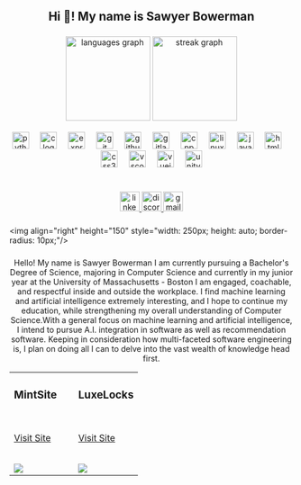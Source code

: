 <h2 align="center">Hi 👋! My name is Sawyer Bowerman</h2>

###
<div align="center">

  <img src="https://github-readme-stats.vercel.app/api/top-langs?username=shplok&locale=en&hide_title=false&layout=compact&card_width=320&langs_count=5&theme=dracula&hide_border=false" height="150" alt="languages graph"  />

  <img src="https://streak-stats.demolab.com?user=shplok&locale=en&mode=daily&theme=dark&hide_border=false&border_radius=5&order=3" height="150" alt="streak graph" />
</div>
<br clear="both">

<div align="center">
  <img src="https://cdn.jsdelivr.net/gh/devicons/devicon/icons/python/python-original.svg" height="30" alt="python logo"  />
  <img width="12" />
  <img src="https://cdn.jsdelivr.net/gh/devicons/devicon/icons/c/c-original.svg" height="30" alt="c logo" />
  <img width="12" />
  <img src="https://cdn.jsdelivr.net/gh/devicons/devicon/icons/express/express-original.svg" height="30" alt="express logo"  />
  <img width="12" />
  <img src="https://cdn.jsdelivr.net/gh/devicons/devicon/icons/git/git-original.svg" height="30" alt="git logo"  />
  <img width="12" />
  <img src="https://cdn.jsdelivr.net/gh/devicons/devicon/icons/github/github-original.svg" height="30" alt="github logo"  />
  <img width="12" />
  <img src="https://cdn.jsdelivr.net/gh/devicons/devicon/icons/gitlab/gitlab-original.svg" height="30" alt="gitlab logo"  />
  <img width="12" />
  <img src="https://cdn.jsdelivr.net/gh/devicons/devicon@latest/icons/cplusplus/cplusplus-original.svg"  height="30" alt="cpp logo"/>  
  <img width="12" />
  <img src="https://cdn.jsdelivr.net/gh/devicons/devicon/icons/linux/linux-original.svg" height="30" alt="linux logo"  />
  <img width="12" />
  <img src="https://cdn.jsdelivr.net/gh/devicons/devicon/icons/javascript/javascript-original.svg" height="30" alt="javascript logo"  />
  <img width="12" />
  <img src="https://cdn.jsdelivr.net/gh/devicons/devicon/icons/html5/html5-original.svg" height="30" alt="html5 logo"  />
  <img width="12" />
  <img src="https://cdn.jsdelivr.net/gh/devicons/devicon/icons/css3/css3-original.svg" height="30" alt="css3 logo"  />
  <img width="12" />
  <img src="https://cdn.jsdelivr.net/gh/devicons/devicon/icons/vscode/vscode-original.svg" height="30" alt="vscode logo"  />
  <img width="12" />
  <img src="https://cdn.jsdelivr.net/gh/devicons/devicon/icons/vuejs/vuejs-original.svg" height="30" alt="vuejs logo"  />
  <img width="12" />
  <img src="https://cdn.jsdelivr.net/gh/devicons/devicon@latest/icons/unity/unity-original.svg" height="30" alt="unity logo" />
</div>

###

<br clear="both">

<div align="center">
  <a href="https://www.linkedin.com/in/sawyerbowerman/" target="_blank">
    <img src="https://img.shields.io/static/v1?message=LinkedIn&logo=linkedin&label=&color=0077B5&logoColor=white&labelColor=&style=for-the-badge" height="35" alt="linkedin logo"  />
  </a>
  <a href="soyasoyasoya" target="_blank">
    <img src="https://img.shields.io/static/v1?message=Discord&logo=discord&label=&color=7289DA&logoColor=white&labelColor=&style=for-the-badge" height="35" alt="discord logo"  />
  <a href="sawyerbowerman2@gmail.com" target="_blank">
    <img src="https://img.shields.io/static/v1?message=Gmail&logo=gmail&label=&color=D14836&logoColor=white&labelColor=&style=for-the-badge" height="35" alt="gmail logo"  />
  </a>
</div>

###

<img align="right" height="150" <!--- src="https://www.icegif.com/wp-content/uploads/2022/09/icegif-701.gif" ---> style="width: 250px; height: auto; border-radius: 10px;"/>

###

<p align="center">Hello! My name is Sawyer Bowerman
I am currently pursuing a Bachelor's Degree of Science,
majoring in Computer Science and currently in my junior year
at the University of Massachusetts - Boston
I am engaged, coachable, and respectful inside and outside the workplace.
I find machine learning and artificial intelligence extremely interesting, and I hope to
continue my education, while strengthening my overall understanding of Computer Science.With a general focus on machine learning and artificial intelligence,
I intend to pursue A.I. integration in software as well as recommendation software.
Keeping in consideration how multi-faceted software engineering is,
I plan on doing all I can to delve into the vast wealth of knowledge head first.</p>

<article>
      <div>
  <div>
<table>
  <tbody><tr>
    <td width="50%" valign="top">
      <h3><a></a>MintSite</h3> 
        <br>
        <p><a href="https://mintsiteforall.netlify.app" rel="follow">Visit Site</a></p>
        <br>
        <a href="#" rel="nofollow">
            <img src="https://media0.giphy.com/media/v1.Y2lkPTc5MGI3NjExNm94NWJ0anRpbXA1ZnV6Zm5yMmdrOWJiamI1Y2Z3ZnhwcDl3djl3MCZlcD12MV9pbnRlcm5hbF9naWZfYnlfaWQmY3Q9Zw/d5muml5kc4SOjaQhP7/giphy.gif" style="max-width:100%;">
        </a>
<!--         <p><strong>HTML, CSS, Javascript, Node.js, Express.js </strong> - </p> -->
    </td>
   <td width="50%" valign="top">
      <h3><a></a>LuxeLocks </h3> 
        <br>
        <p><a href="https://luxelocks.netlify.app" rel="follow">Visit Site</a></p>
        <br>
        <a href="#" rel="nofollow">
         <img src = "https://media3.giphy.com/media/v1.Y2lkPTc5MGI3NjExYmF2dWxxMXJ0dmN6a3gwOGdteXBxYXlwdjNwYWRvMWVwZjc4cWM3ZCZlcD12MV9pbnRlcm5hbF9naWZfYnlfaWQmY3Q9Zw/2rUZ8o82xhVT5hqUAN/giphy.gif" style="max-width:100%;">
         </a>
<!--         <p><strong>HTML, CSS, Javascript, Node.js, Express.js </strong> - </p> -->
    </td>
  </tr>
</tbody></table>
</article>
      </div>
  </div>

<!--- <picture align="center">
  <source media="(prefers-color-scheme: light)" srcset="https://raw.githubusercontent.com/shplok/shplok/output/snake-light.svg">
  <source media="(prefers-color-scheme: dark)" srcset="https://raw.githubusercontent.com/shplok/shplok/output/snake-dark.svg">
  <img align="center" src="https://raw.githubusercontent.com/shplok/shplok/output/snake.svg" alt="Snake animation" />
</picture> --->

###  






